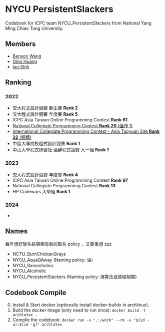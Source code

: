 # NYCU PersistentSlackers

Codebook for ICPC team NYCU_PersistentSlackers from National Yang Ming Chiao Tung University.

## Members

- [Benson Wang](https://github.com/benson0402)
- [Gino Huang](https://github.com/Penguin-71630)
- [Ian Shih](https://github.com/konchinshih)

## Ranking

### 2022

- 交大程式設計競賽 新生賽 **Rank 2**
- 交大程式設計競賽 年度賽 **Rank 5**
- ICPC Asia Taiwan Online Programming Contest **Rank 61**
- [National Collegiate Programming Contest **Rank 20** (佳作 1)](https://web.archive.org/web/20221017103207/https://reg.ncpc.ntnu.edu.tw/ncpc2022/NCPC_final/)
- [International Collegiate Programming Contest - Asia Taoyuan Site **Rank 22** (銀牌)](https://icpc2022.ntub.edu.tw/final-scoreboard/)
- 中區大專院校程式設計競賽 **Rank 1**
- 中山大學程式研習社 酒醉程式競賽 大一組 **Rank 1**

### 2023

- 交大程式設計競賽 年度賽 **Rank 4**
- ICPC Asia Taiwan Online Programming Contest **Rank 97**
- National Collegiate Programming Contest **Rank 13**
- HP Codewars 大學組 **Rank 1**

### 2024

- 

## Names

每年想好隊名結果都有新的取名 policy ，又要重想 zzz

- NCTU_BurnChickenGrays
- NYCU_AquaQAway (Naming policy: 油)
- NYCU_Ramenholics
- NYCU_Alcoholic
- NYCU_PersistentSlackers (Naming policy: 演算法或資結相關)

## Codebook Compile

0. Install & Start docker (optionally install docker-buildx in archlinux).
1. Build the docker image (only need to run once): `docker build -t archlatex .` 
2. Compile the codebook: `docker run -v ".:/work" --rm -u "$(id -u):$(id -g)" archlatex`